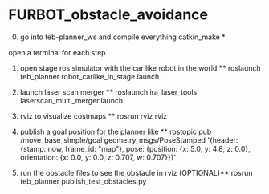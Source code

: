 # FURBOT_obstacle_avoidance

0. go into teb-planner_ws and compile everything
catkin_make *

open a terminal for each step

1. open stage ros simulator with the car like robot in the world **
roslaunch teb_planner robot_carlike_in_stage.launch

2. launch laser scan merger **
roslaunch ira_laser_tools laserscan_multi_merger.launch

3. rviz to visualize costmaps **
rosrun rviz rviz

4. publish a goal position for the planner like **
rostopic pub /move_base_simple/goal geometry_msgs/PoseStamped '{header: {stamp: now, frame_id: "map"}, pose: {position: {x: 5.0, y: 4.8, z: 0.0}, orientation: {x: 0.0, y: 0.0, z: 0.707, w: 0.707}}}'

5. run the obstacle files to see the obstacle in rviz (OPTIONAL)**
rosrun teb_planner publish_test_obstacles.py
